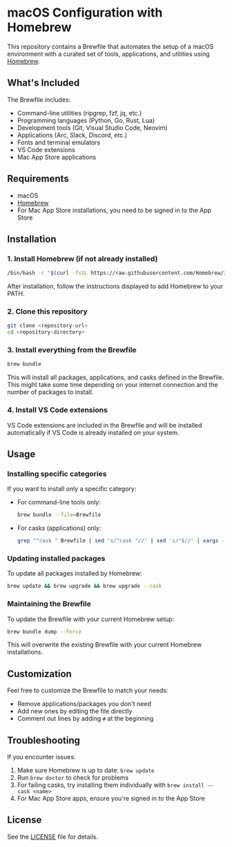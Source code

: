# macOS Configuration with Homebrew

This repository contains a Brewfile that automates the setup of a macOS environment with a curated set of tools, applications, and utilities using [Homebrew](https://brew.sh).

## What's Included

The Brewfile includes:

- Command-line utilities (ripgrep, fzf, jq, etc.)
- Programming languages (Python, Go, Rust, Lua)
- Development tools (Git, Visual Studio Code, Neovim)
- Applications (Arc, Slack, Discord, etc.)
- Fonts and terminal emulators
- VS Code extensions
- Mac App Store applications

## Requirements

- macOS
- [Homebrew](https://brew.sh)
- For Mac App Store installations, you need to be signed in to the App Store

## Installation

### 1. Install Homebrew (if not already installed)

```bash
/bin/bash -c "$(curl -fsSL https://raw.githubusercontent.com/Homebrew/install/HEAD/install.sh)"
```

After installation, follow the instructions displayed to add Homebrew to your PATH.

### 2. Clone this repository

```bash
git clone <repository-url>
cd <repository-directory>
```

### 3. Install everything from the Brewfile

```bash
brew bundle
```

This will install all packages, applications, and casks defined in the Brewfile. This might take some time depending on your internet connection and the number of packages to install.

### 4. Install VS Code extensions

VS Code extensions are included in the Brewfile and will be installed automatically if VS Code is already installed on your system.

## Usage

### Installing specific categories

If you want to install only a specific category:

- For command-line tools only:
  ```bash
  brew bundle --file=Brewfile
  ```

- For casks (applications) only:
  ```bash
  grep "^cask " Brewfile | sed 's/^cask "//' | sed 's/"$//' | xargs -I{} brew install --cask {}
  ```

### Updating installed packages

To update all packages installed by Homebrew:

```bash
brew update && brew upgrade && brew upgrade --cask
```

### Maintaining the Brewfile

To update the Brewfile with your current Homebrew setup:

```bash
brew bundle dump --force
```

This will overwrite the existing Brewfile with your current Homebrew installations.

## Customization

Feel free to customize the Brewfile to match your needs:

- Remove applications/packages you don't need
- Add new ones by editing the file directly
- Comment out lines by adding `#` at the beginning

## Troubleshooting

If you encounter issues:

1. Make sure Homebrew is up to date: `brew update`
2. Run `brew doctor` to check for problems
3. For failing casks, try installing them individually with `brew install --cask <name>`
4. For Mac App Store apps, ensure you're signed in to the App Store

## License

See the [LICENSE](LICENSE) file for details.
